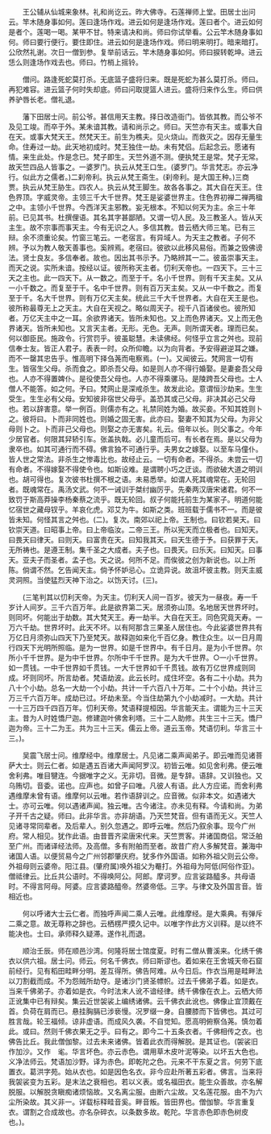 <!-- { "loadSidebar": true } -->
　　王公辅从仙城来象林。礼和尚讫云。昨大佛寺。石莲禅师上堂。田居士出问云。竿木随身事如何。莲曰逢场作戏。进云如何是逢场作戏。莲曰者个。进云如何是者个。莲喝一喝。某甲不甘。特来请决和尚。师曰你试举看。公云竿木随身事如何。师曰要行便行。要住即住。进云如何是逢场作戏。师曰明来明打。暗来暗打。公欣然礼谢。次日一僧到参。复举前话云。竿木随身事如何。师曰捩转乾坤。进云恁么则逢场作戏去也。师曰。竹梢上摇铃。

　　僧问。路逢死蛇莫打杀。无底篮子盛将归来。既是死蛇为甚么莫打杀。师曰。再犯难容。进云篮子何时失却底。师曰问取提篮人进云。盛将归来作么生。师曰供养驴唇长老。僧礼退。

　　藩下田居士问。前公爷。甚信用天主教。择日改造衙门。皆依其教。而公爷不及见工竣。而卒于外。某未谙其教。请和尚示之。师曰。天竺亦有天主。或事大自在天。或事大梵天王。然梵天王。前生为樵夫。见火烧山。而救灭之。因存无量生命。住寿过一劫。此天地初成时。梵王独住一劫。未有梵侣。后起念云。愿诸有情。来生此处。作是念已。梵子即生。天竺外道不测。便执梵王是常。梵子无常。故天竺四品人皆事之。一婆罗门。执云从梵王口生。(婆罗门。华言梵志。亦云净行。似此方之儒者。)二刹帝利。执云从梵王斋生。(刹帝利。是大国王种。)三商贾。执云从梵王胁生。四农人。执云从梵王脚生。故各各事之。其大自在天王。住色界顶。字威灵帝。主领三千大千世界。梵王是娑婆世界主。住色界初禅二禅两楹之中。主领小千世界。今西洋天主邪教。妄无根本。不知以何天为主。余三十年前。已见其书。杜撰俚语。其名其字甚鄙陋。又谓一切人民。及三教圣人。皆从天主生。故不宗事而事天主。今有无识之人。多信其教。昔云栖大师三笔。已有三辩。余不须重论矣。竹窗三笔云。一老宿言。有异域人。为天主之教者。子何不辨。予以为教人敬天善事也。奚辨焉。老宿曰。彼欲以此移风易俗。而兼之毁佛谤法。贤士良友。多信奉者。故也。因出其书示予。乃略辨其一二。彼虽崇事天主。而天之说。实所未谙。按经以证。彼所称天主者。忉利天帝也。一四天下。三十三天之主也。此一四天下。从一数之。而至于千。名小千世界。则有千天主矣。又从一小千数之。而复至于千。名中千世界。则有百万天主矣。又从一中千数之。而复至于千。名大千世界。则有万亿天主矣。统此三千大千世界者。大自在天王是也。彼所称最尊无上之天主。大自在天视之。略似周天子。视千八百诸侯也。彼所知者。万亿天主中之一耳。余欲界诸天。皆所未知也。又上而色界诸天。又上而无色界诸天。皆所未知也。又言天主者。无形。无色。无声。则所谓天者。理而已矣。何以御臣民。施政令。行赏罚乎。彼虽聪慧。未读佛经。何怪乎立言之舛也。现前信奉士友。皆正人君子。表表一时。众所仰瞻。以为向背者。予安得避逆耳之嫌。而不一罄其忠告乎。惟高明下择刍荛而电察焉。(一)。又闻彼云。梵网言一切有生。皆宿生父母。杀而食之。即杀吾父母。如是则人亦不得行婚娶。是妻妾吾父母也。人亦不得置婢仆。是役使吾父母也。人亦不得乘骡马。是陵跨吾父母也。士人僧人不能答。如之何。予曰。梵网止是深戒杀生。故发此论。意谓恒沙劫来。生生受生。生生必有父母。安知彼非宿世父母乎。盖恐其或己父母。非决其必己父母也。若以辞害意。举一例百。则儒亦有之。礼禁同姓为婚。故买妾。不知其姓则卜之。彼将曰。卜而非同姓也。则婚之固无害。此亦曰。娶妻不知其为父母。为非父母则卜之。卜而非己父母也。则娶之亦无害矣。礼云。倍年以长。则父事之。今年少居官者。何限其舁轿引车。张盖执戟。必儿童而后可。有长者在焉。是以父母为隶卒也。如其可通行而不碍。佛言独不可通行乎。夫男女之嫁娶。以至车马僮仆。皆人世之常法。非杀生之惨毒比也。故经止云。一切有命者。不得杀。未尝云一切有命者。不得嫁娶不得使令也。如斯设难。是谓聘小巧之迂谈。而欲破大道之明训也。胡可得也。复次彼书杜撰不根之语。未易悉举。如谓人死其魂常在。无轮回者。既魂常在。禹汤文武。何不一诫训于桀纣幽厉乎。先秦两汉唐宋诸君。何不一致罚于斯高莽操李杨秦蔡之流乎。既无轮回。叔子何能托前生为某家子。明道何能忆宿世之藏母钗乎。羊哀化虎。邓艾为牛。如斯之类。班班载于儒书不一。而是彼皆未知。何怪其言之舛也。(二)。复次。南郊以祀上帝。王制也。曰钦若昊天。曰钦崇天道。曰昭事上帝。曰上帝临汝。二帝三王。所以宪天而立极者也。曰知天。曰畏天曰律天。曰则天。曰富贵在天。曰知我其天。曰天生德于予。曰获罪于天。无所祷也。是遵王制。集千圣之大成者。夫子也。曰畏天。曰乐天。曰知天。曰事天。亚夫子而圣者。孟子也。天之说。何所不足。而俟彼之创为新说也。以上所陈。倘谓不然。乞告闻天主。倘予怀妒忌心。立诡异说。故沮坏彼主教。则天主威灵洞照。当使猛烈天神下治之。以饬天讨。(三)。

　　(三笔判其以忉利天帝。为天主。忉利天人间一百岁。彼天为一昼夜。寿一千岁计人间岁。三千六百万年。此是欲界第二天。居须弥山顶。名地居天世界坏时。则同坏。何能出于劫数。其大梵天王。寿一劫半。大自在天王。同色究竟天寿。一万六千劫。世界坏时。此天不坏。以有阿那含三果圣人居住也。今此娑婆世界共有万亿日月须弥山四天下乃至梵天。故释迦如来化千百亿身。教住众生。以一日月周行四天下光明所照临。是为一世界。如是千世界中。有千日月。是为小千世界。尔所小千千世界。是为中千世界。尔所中千千世界。是为大千世界。○一小千世界。如一贯钱。一中千世界如千贯钱。一大千世界如千千贯钱。故有万亿世界成则同成。坏则同坏。所言劫者。梵语劫波。此云长时。成住坏空。各有二十小劫。共为八十个小劫。总名一大劫一个小劫。共计一千六百八十万年。二十个小劫。共计三万三千六百万年。成劫已过。坏劫未至。今当住劫第九个小劫减时。一大劫。共计一十三万四千四百万年。忉利天帝。梵语释提桓因。华言能天主。谓能为三十三天主。昔为人时姓憍尸迦。修建迦叶佛舍利塔。三十二人助修。共生三十三天。憍尸迦为帝。三十二为王。共为三十三天。儒云上帝。道云玉帝。梵语忉利。华言三十三。)。

　　吴震飞居士问。维摩经中。维摩居士。凡见诸二乘声闻弟子。即云唯而见诸菩萨大士。则云仁者。如是遇五百诸大声闻阿罗汉。初皆云唯。如见舍利弗。便云唯舍利弗。唯目犍连。今据唯字之义。无非切。音微。是专辞。语辞。又训独也。又乌贿切。音委。诺也。应声也。如曾子曰唯。凡彼人有语。此人方应诺。而舍利弗遇维摩未曾有语。维摩何以云唯。若作语辞训之。应音微。似非本文。如遇诸大士。亦可云唯。何以遇诸声闻。独云唯。古今诸注。亦未见有释。今请和尚。为弟子开千古之疑。师曰。此非华言。亦非胡语。乃天竺梵音。但有语而无义。天竺人见诸寻常同辈者。及后辈人。别久忽遇之。即呼云唯。然后乃叙余事。现今广州府。常人相见。犹作此语。由昔晋齐梁唐宋代来。天竺贾客。并诸国商侣。常泛舶至广州。而诸译经法师。及高僧。多有附舶而至者。故昔广府人多解梵音。兼海中诸国人语。以便贸易今之广州邻郡肇庆府。犹多作外国语。如称外祖父则云公帝。外祖母则云婆帝。阳江县。(肇府属)唤外祖父为罨打。外祖母为阿低(阿俗作亚)。僧祗律云。比丘共公语时。不得唤阿公。阿郎。摩诃罗。应言娑路醯多。共母语时。不得言阿母。阿婆。应言婆路醯帝。然婆帝低。三字。与律文及外国言音。皆相近也。

　　何以呼诸大士云仁者。而独呼声闻二乘人云唯。此维摩经。是大乘典。有弹斥二乘之意。故无尊称之辞也。云栖楞严摸久记中。以唯字作此方义训释。是以终不能决也。士曰。承师释久疑滞。遂作礼而退。

　　顺治壬辰。师在顺邑沙湾。何隆将居士馆度夏。时有二僧从曹溪来。化绣千佛衣以供六祖。居士问。师云。何名千佛衣。师曰斯谬也。着如来在王舍城天帝石窟前经行。见有稻田畦畔分明。差互得所。佛告阿难。从今日后。作衣当用是畦畔法以刀割截而成。不为怨贼所劫夺。是诸沙门贤圣幖帜。过去千佛弟子着。如是衣。当来千佛弟子。亦着如是衣。今时法末人讹不谙经律。绣千佛像在衣上。云栖大师正讹集中已有辩矣。集云近世袈裟上编绣诸佛。云千佛衣此讹也。佛像止宜顶戴在首。负荷在肩而已。悬挂胸膈已涉亵慢。况罗缀一身。自腰膝而下皆佛也。其过可胜言哉。轮王福倾。谅非虚语。而成风久袭。不自觉知。愿高明俯察刍荛。慎勿着此。或曰。然则千佛衣果无之乎。曰有之。即今二十五条衣者。千佛相传之衣。也佛告比丘。我此僧伽黎。过去未来诸佛。皆着此衣而得解脱。是其证也。(袈裟旧作加沙。又作　毟。华言坏色。亦云赤色。谓用草木皮叶泥等染。以坏五大色也。义净法师云。梵语加沙野。译为赤色。即乾陀之色。元来不干东夏之言。何劳下底置衣。葛洪字苑。始从衣也。如是因色名衣。非今应赴所著五彩者。佛言。当来将我袈裟变为五彩。是末法之衰相也。若以义表。或名福田衣。能生众善故。亦名解脱服。以解脱贪瞋痴诸烦恼故。又名离尘服。由断六尘故。又名莲花服。由不为六尘所染故。其义非一。详载标释畦音奚。畔音叛。皆田界也。僧伽黎。华言重复衣。谓割之合成故也。亦名杂碎衣。以条数多故。乾陀。华言赤色即赤色树皮也。)。

